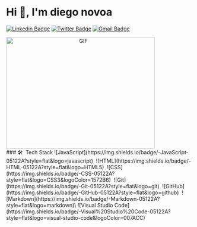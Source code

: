 # Hi 👋, I'm diego novoa

[![Linkedin Badge](https://img.shields.io/badge/-diego-blue?style=flat&logo=Linkedin&logoColor=white&link=https://www.linkedin.com/in/diego-novoa-317787202/)](https://www.linkedin.com/feed/)
[![Twitter Badge](https://img.shields.io/badge/-_@diegonovoa1981-1ca0f1?style=flat&labelColor=1ca0f1&logo=twitter&logoColor=white&link=https://twitter.com/diegonovoa1981)](https://twitter.com/diegonovoa1981)
[![Gmail Badge](https://img.shields.io/badge/-diegonovoa1981-c14438?style=flat&logo=Gmail&logoColor=white&link=mailto:diegonovoa1981@gmail.com)](mailto:diegonovoa1981@gmail.com)

<a target="_blank" align="center">
  <img align="Center" top="500" height="300" width="400" alt="GIF" src="https://media.giphy.com/media/SWoSkN6DxTszqIKEqv/giphy.gif">
</a>
<br/>
### 🛠 &nbsp;Tech Stack
![JavaScript](https://img.shields.io/badge/-JavaScript-05122A?style=flat&logo=javascript)&nbsp;
![HTML](https://img.shields.io/badge/-HTML-05122A?style=flat&logo=HTML5)&nbsp;
![CSS](https://img.shields.io/badge/-CSS-05122A?style=flat&logo=CSS3&logoColor=1572B6)&nbsp;
![Git](https://img.shields.io/badge/-Git-05122A?style=flat&logo=git)&nbsp;
![GitHub](https://img.shields.io/badge/-GitHub-05122A?style=flat&logo=github)&nbsp;
![Markdown](https://img.shields.io/badge/-Markdown-05122A?style=flat&logo=markdown)\
![Visual Studio Code](https://img.shields.io/badge/-Visual%20Studio%20Code-05122A?style=flat&logo=visual-studio-code&logoColor=007ACC)&nbsp;





